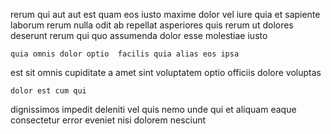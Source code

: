 <!--
title: Decentralized zero administration website
author: Meaghan
date: 2014-06-11-1848
link: 2014-06-11-1848-decentralized-zero-administration-website
tags: [IX,factory,Android,ES6]
-->

rerum qui aut aut est quam eos iusto maxime 
dolor vel iure  quia et sapiente laborum
rerum  nulla odit ab repellat
asperiores quis rerum ut 
dolores deserunt rerum qui quo assumenda dolor esse molestiae iusto
 	quia omnis dolor optio  facilis quia alias eos ipsa
est sit omnis cupiditate a amet sint voluptatem
optio officiis dolore voluptas
 	dolor est cum qui
dignissimos impedit deleniti vel
quis  nemo
unde qui et  aliquam eaque  consectetur error eveniet
 nisi dolorem nesciunt